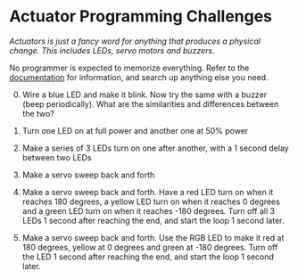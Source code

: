 # Actuator Programming Challenges

<i>Actuators is just a fancy word for anything that produces a physical change. This includes LEDs, servo motors and buzzers.</i>

No programmer is expected to memorize everything. Refer to the [documentation](https://docs.arduino.cc/) for information, and search up anything else you need.


0. Wire a blue LED and make it blink. Now try the same with a buzzer (beep periodically). What are the similarities and differences between the two?

1. Turn one LED on at full power and another one at 50% power

2. Make a series of 3 LEDs turn on one after another, with a 1 second delay between two LEDs

3. Make a servo sweep back and forth

4. Make a servo sweep back and forth. Have a red LED turn on when it reaches 180 degrees, a yellow LED turn on when it reaches 0 degrees and a green LED turn on when it reaches -180 degrees. Turn off all 3 LEDs 1 second after reaching the end, and start the loop 1 second later.

5. Make a servo sweep back and forth. Use the RGB LED to make it red at 180 degrees, yellow at 0 degrees and green at -180 degrees. Turn off the LED 1 second after reaching the end, and start the loop 1 second later.